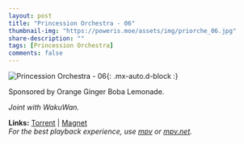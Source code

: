 ```yaml
---
layout: post
title: "Princession Orchestra - 06"
thumbnail-img: "https://poweris.moe/assets/img/priorche_06.jpg"
share-description: ""
tags: [Princession Orchestra]
comments: false
---
```


![Princession Orchestra - 06](https://poweris.moe/assets/img/priorche_06.jpg){: .mx-auto.d-block :}

Sponsored by Orange Ginger Boba Lemonade.
<!-- excerpt-end -->

*Joint with WakuWan.*

**Links:** [Torrent](https://nyaa.si/view/1971451) | [Magnet](magnet:?xt=urn:btih:279f834eb5a81c33c598d301d433fcb413e008ce&dn=%5BWakuTomete%5D%20Princess%20Session%20Orchestra%20-%2006%20%28WEB%201080p%20AVC%20E-AC3%29%20%5BDDAC7871%5D%20%7C%20Princession%20Orchestra&tr=http%3A%2F%2Fnyaa.tracker.wf%3A7777%2Fannounce&tr=udp%3A%2F%2Fopen.stealth.si%3A80%2Fannounce&tr=udp%3A%2F%2Ftracker.opentrackr.org%3A1337%2Fannounce&tr=udp%3A%2F%2Fexodus.desync.com%3A6969%2Fannounce&tr=udp%3A%2F%2Ftracker.torrent.eu.org%3A451%2Fannounce) <br>
*For the best playback experience, use [mpv](https://mpv.io/) or [mpv.net](https://github.com/mpvnet-player/mpv.net/releases).*
